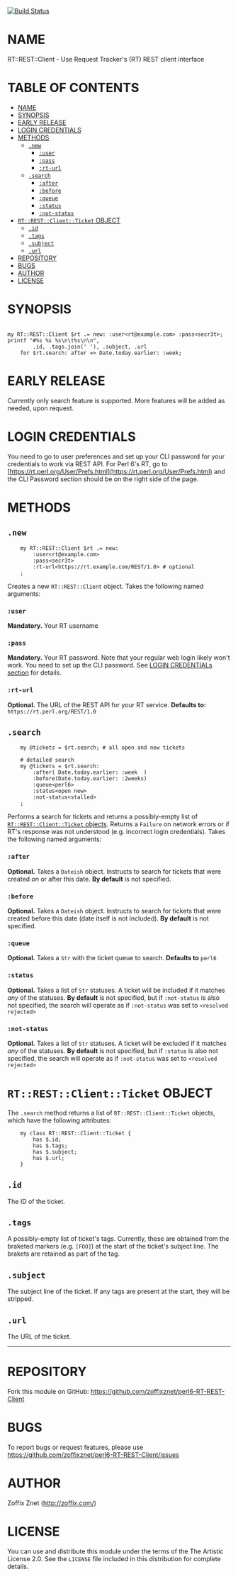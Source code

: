 [![Build Status](https://travis-ci.org/zoffixznet/perl6-RT-REST-Client.svg)](https://travis-ci.org/zoffixznet/perl6-RT-REST-Client)

# NAME

RT::REST::Client - Use Request Tracker's (RT) REST client interface

# TABLE OF CONTENTS
- [NAME](#name)
- [SYNOPSIS](#synopsis)
- [EARLY RELEASE](#early-release)
- [LOGIN CREDENTIALS](#login-credentials)
- [METHODS](#methods)
    - [`.new`](#new)
        - [`:user`](#user)
        - [`:pass`](#pass)
        - [`:rt-url`](#rt-url)
    - [`.search`](#search)
        - [`:after`](#after)
        - [`:before`](#before)
        - [`:queue`](#queue)
        - [`:status`](#status)
        - [`:not-status`](#not-status)
- [`RT::REST::Client::Ticket` OBJECT](#rtrestclientticket-object)
    - [`.id`](#id)
    - [`.tags`](#tags)
    - [`.subject`](#subject)
    - [`.url`](#url)
- [REPOSITORY](#repository)
- [BUGS](#bugs)
- [AUTHOR](#author)
- [LICENSE](#license)

# SYNOPSIS

```perl6

my RT::REST::Client $rt .= new: :user<rt@example.com> :pass<secr3t>;
printf "#%s %s %s\n\t%s\n\n",
        .id, .tags.join(' '), .subject, .url
    for $rt.search: after => Date.today.earlier: :week;
```

# EARLY RELEASE

Currently only search feature is supported. More features will be added as
needed, upon request.

# LOGIN CREDENTIALS

You need to go to user preferences and set up your CLI password for your
credentials to work via REST API. For Perl 6's RT, go to
[https://rt.perl.org/User/Prefs.html](https://rt.perl.org/User/Prefs.html)
and the CLI Password section should be on the right side of the page.

# METHODS

## `.new`

```perl6
    my RT::REST::Client $rt .= new:
        :user<rt@example.com>
        :pass<secr3t>
        :rt-url<https://rt.example.com/REST/1.0> # optional
    ;
```

Creates a new `RT::REST::Client` object. Takes the following named arguments:

### `:user`

**Mandatory.** Your RT username

### `:pass`

**Mandatory.** Your RT password. Note that your regular web login likely won't
work. You need to set up the CLI password. See [LOGIN CREDENTIALs
section](#login-credentials) for details.

### `:rt-url`

**Optional.** The URL of the REST API for your RT service.
**Defaults to:** `https://rt.perl.org/REST/1.0`

## `.search`

```perl6
    my @tickets = $rt.search; # all open and new tickets

    # detailed search
    my @tickets = $rt.search:
        :after( Date.today.earlier: :week  )
        :before(Date.today.earlier: :2weeks)
        :queue<perl6>
        :status<open new>
        :not-status<stalled>
    ;
```

Performs a search for tickets and returns a possibly-empty list of
[`RT::REST::Client::Ticket` objects](#rtrestclientticket-object). Returns a `Failure` on network errors
or if RT's response was not understood (e.g. incorrect login credentials).
Takes the following named arguments:

### `:after`

**Optional.** Takes a `Dateish` object. Instructs to search for tickets
that were created *on* or after this date. **By default** is not specified.

### `:before`

**Optional.** Takes a `Dateish` object. Instructs to search for tickets
that were created before this date (date itself is not included).
**By default** is not specified.

### `:queue`

**Optional.** Takes a `Str` with the ticket queue to search.
**Defaults to** `perl6`

### `:status`

**Optional.** Takes a list of `Str` statuses. A ticket will be included
if it matches *any* of the statuses. **By default** is not specified,
but if `:not-status` is also not specified, the search will operate as if
`:not-status` was set to `<resolved rejected>`

### `:not-status`

**Optional.** Takes a list of `Str` statuses. A ticket will be excluded
if it matches *any* of the statuses. **By default** is not specified,
but if `:status` is also not specified, the search will operate as if
`:not-status` was set to `<resolved rejected>`


# `RT::REST::Client::Ticket` OBJECT

The `.search` method returns a list of `RT::REST::Client::Ticket` objects,
which have the following attributes:

```perl6
    my class RT::REST::Client::Ticket {
        has $.id;
        has $.tags;
        has $.subject;
        has $.url;
    }
```

## `.id`

The ID of the ticket.

## `.tags`

A possibly-empty list of ticket's tags. Currently, these are obtained
from the braketed markers (e.g. `[FOO]`) at the start of the ticket's subject
line. The brakets are retained as part of the tag.

## `.subject`

The subject line of the ticket. If any tags are present at the start, they will
be stripped.

## `.url`

The URL of the ticket.

----

# REPOSITORY

Fork this module on GitHub:
https://github.com/zoffixznet/perl6-RT-REST-Client

# BUGS

To report bugs or request features, please use
https://github.com/zoffixznet/perl6-RT-REST-Client/issues

# AUTHOR

Zoffix Znet (http://zoffix.com/)

# LICENSE

You can use and distribute this module under the terms of the
The Artistic License 2.0. See the `LICENSE` file included in this
distribution for complete details.
